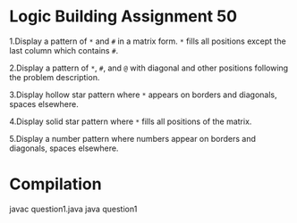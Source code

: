 # Logic Building Assignment 50

1.Display a pattern of `*` and `#` in a matrix form. `*` fills all positions except the last column which contains `#`.

2.Display a pattern of `*`, `#`, and `@` with diagonal and other positions following the problem description.

3.Display hollow star pattern where `*` appears on borders and diagonals, spaces elsewhere.

4.Display solid star pattern where `*` fills all positions of the matrix.

5.Display a number pattern where numbers appear on borders and diagonals, spaces elsewhere.

# Compilation 

javac question1.java
java question1


